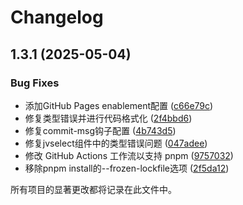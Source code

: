 # Changelog

## 1.3.1 (2025-05-04)

### Bug Fixes

- 添加GitHub Pages enablement配置 ([c66e79c](https://github.com/wangchao56/jovial-ui/commit/c66e79c4957018d42154ff3fb4dff669f25ab719))
- 修复类型错误并进行代码格式化 ([2f4bbd6](https://github.com/wangchao56/jovial-ui/commit/2f4bbd6a775512e449c4d54a8f0c427b071509cf))
- 修复commit-msg钩子配置 ([4b743d5](https://github.com/wangchao56/jovial-ui/commit/4b743d5a36548263498636fd482f0c957e622a6c))
- 修复jvselect组件中的类型错误问题 ([047adee](https://github.com/wangchao56/jovial-ui/commit/047adeeea0fe7388049309397c7586ff67aefa55))
- 修改 GitHub Actions 工作流以支持 pnpm ([9757032](https://github.com/wangchao56/jovial-ui/commit/9757032745b71a104afca2cc28f715f529c36afa))
- 移除pnpm install的--frozen-lockfile选项 ([2f5da12](https://github.com/wangchao56/jovial-ui/commit/2f5da12407335e47127d3b92ccae87bcd7d61336))

所有项目的显著更改都将记录在此文件中。
